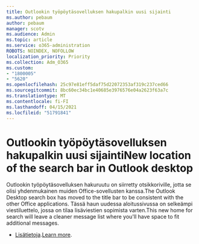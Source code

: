 ```yaml
---
title: Outlookin työpöytäsovelluksen hakupalkin uusi sijainti
ms.author: pebaum
author: pebaum
manager: scotv
ms.audience: Admin
ms.topic: article
ms.service: o365-administration
ROBOTS: NOINDEX, NOFOLLOW
localization_priority: Priority
ms.collection: Adm_O365
ms.custom:
- "1800005"
- "5620"
ms.openlocfilehash: 25c97e81eff5daf75d22072353af319c237ced66
ms.sourcegitcommit: 8bc60ec34bc1e40685e3976576e04a2623f63a7c
ms.translationtype: MT
ms.contentlocale: fi-FI
ms.lasthandoff: 04/15/2021
ms.locfileid: "51791841"
---
```

# <a name="new-location-of-the-search-bar-in-outlook-desktop"></a><span data-ttu-id="a26c5-102">Outlookin työpöytäsovelluksen hakupalkin uusi sijainti</span><span class="sxs-lookup"><span data-stu-id="a26c5-102">New location of the search bar in Outlook desktop</span></span>

<span data-ttu-id="a26c5-103">Outlookin työpöytäsovelluksen hakuruutu on siirretty otsikkoriville, jotta se olisi yhdenmukainen muiden Office-sovellusten kanssa.</span><span class="sxs-lookup"><span data-stu-id="a26c5-103">The Outlook Desktop search box has moved to the title bar to be consistent with the other Office applications.</span></span> <span data-ttu-id="a26c5-104">Tässä haun uudessa aloitussivussa on selkeämpi viestiluettelo, jossa on tilaa lisäviestien sopimista varten.</span><span class="sxs-lookup"><span data-stu-id="a26c5-104">This new home for search will leave a cleaner message list where you'll have space to fit additional messages.</span></span>
- <span data-ttu-id="a26c5-105">[Lisätietoja](https://support.microsoft.com/en-us/office/96fee452-80cd-492d-a35c-5c37584b416b).</span><span class="sxs-lookup"><span data-stu-id="a26c5-105">[Learn more](https://support.microsoft.com/en-us/office/96fee452-80cd-492d-a35c-5c37584b416b).</span></span>
